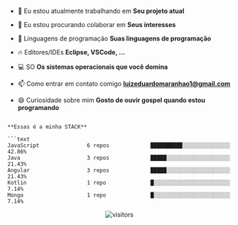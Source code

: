 
- 🔭 Eu estou atualmente trabalhando em <strong>Seu projeto atual</strong>

- 👯 Eu estou procurando colaborar em <strong>Seus interesses</strong>
- 💬 Linguagens de programação <strong>Suas linguagens de programação</strong>
- 🔥 Editores/IDEs <strong>Eclipse, VSCode, ...</strong>
- 💻 SO <strong>Os sistemas operacionais que você domina</strong>
- 📫 Como entrar em contato comigo <strong>luizeduardomaranhao1@gmail.com</strong>
- 😄 Curiosidade sobre mim <strong>Gosto de ouvir gospel quando estou programando</strong>

```

**Essas é a minha STACK** 

```text
JavaScript               6 repos             ██████████░░░░░░░░░░░░░░░   42.86% 
Java                     3 repos             █████░░░░░░░░░░░░░░░░░░░░   21.43% 
Angular                  3 repos             █████░░░░░░░░░░░░░░░░░░░░   21.43% 
Kotlin                   1 repo              █░░░░░░░░░░░░░░░░░░░░░░░░   7.14% 
Mongo                    1 repo              █░░░░░░░░░░░░░░░░░░░░░░░░   7.14%
```


<div align="center">  
  
![visitors](https://visitor-badge.glitch.me/badge?page_id=Luiz44141)

</div>
